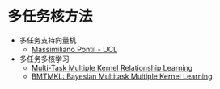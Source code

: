 # 多任务核方法
* 多任务支持向量机
    + [Massimiliano Pontil - UCL](http://www0.cs.ucl.ac.uk/staff/M.Pontil/pubs.html)
* 多任务多核学习
    + [Multi-Task Multiple Kernel Relationship Learning](https://github.com/keerthi166/MKMTRL)
    + [BMTMKL: Bayesian Multitask Multiple Kernel Learning](https://research.cs.aalto.fi/pml/software/bmtmkl/)